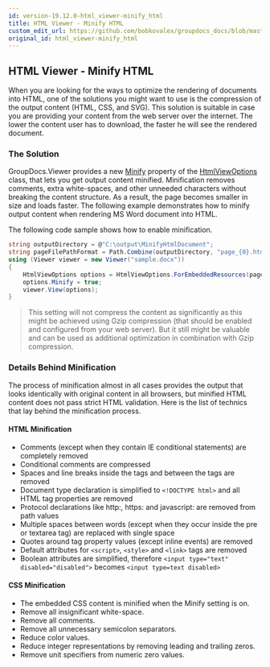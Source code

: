 ```yaml
---
id: version-19.12.0-html_viewer-minify_html
title: HTML Viewer - Minify HTML
custom_edit_url: https://github.com/bobkovalex/groupdocs_docs/blob/master/docs/html_viewer-minify_html.md
original_id: html_viewer-minify_html
---
```


## HTML Viewer - Minify HTML

When you are looking for the ways to optimize the rendering of documents into HTML, one of the solutions you might want to use is the compression of the output content (HTML, CSS, and SVG). This solution is suitable in case you are providing your content from the web server over the internet. The lower the content user has to download, the faster he will see the rendered document.

### The Solution

GroupDocs.Viewer provides a new [Minify](https://apireference.groupdocs.com/net/viewer/groupdocs.viewer.options/htmlviewoptions/properties/minify) property of the [HtmlViewOptions](https://apireference.groupdocs.com/net/viewer/groupdocs.viewer.options/htmlviewoptions) class, that lets you get output content minified. Minification removes comments, extra white-spaces, and other unneeded characters without breaking the content structure. As a result, the page becomes smaller in size and loads faster. The following example demonstrates how to minify output content when rendering MS Word document into HTML.

The following code sample shows how to enable minification.

```CS
string outputDirectory = @"C:\output\MinifyHtmlDocument";
string pageFilePathFormat = Path.Combine(outputDirectory, "page_{0}.html");
using (Viewer viewer = new Viewer("sample.docx"))
{
    HtmlViewOptions options = HtmlViewOptions.ForEmbeddedResources(pageFilePathFormat);
    options.Minify = true;
    viewer.View(options);
}
```

> This setting will not compress the content as significantly as this might be achieved using Gzip compression (that should be enabled and configured from your web server). But it still might be valuable and can be used as additional optimization in combination with Gzip compression.
 
### Details Behind Minification

The process of minification almost in all cases provides the output that looks identically with original content in all browsers, but minified HTML content does not pass strict HTML validation. Here is the list of technics that lay behind the minification process.

#### HTML Minification
* Comments (except when they contain IE conditional statements) are completely removed
* Conditional comments are compressed
* Spaces and line breaks inside the tags and between the tags are removed
* Document type declaration is simplified to `<!DOCTYPE html>` and all HTML tag properties are removed
* Protocol declarations like http:, https: and javascript: are removed from path values
* Multiple spaces between words (except when they occur inside the pre or textarea tag) are replaced with single space
* Quotes around tag property values (except inline events) are removed
* Default attributes for `<script>`, `<style>` and `<link>` tags are removed
* Boolean attributes are simplified, therefore `<input type="text" disabled="disabled">` becomes `<input type=text disabled>`

#### CSS Minification
* The embedded CSS content is minified when the Minify setting is on.
* Remove all insignificant white-space.
* Remove all comments.
* Remove all unnecessary semicolon separators.
* Reduce color values.
* Reduce integer representations by removing leading and trailing zeros.
* Remove unit specifiers from numeric zero values.
